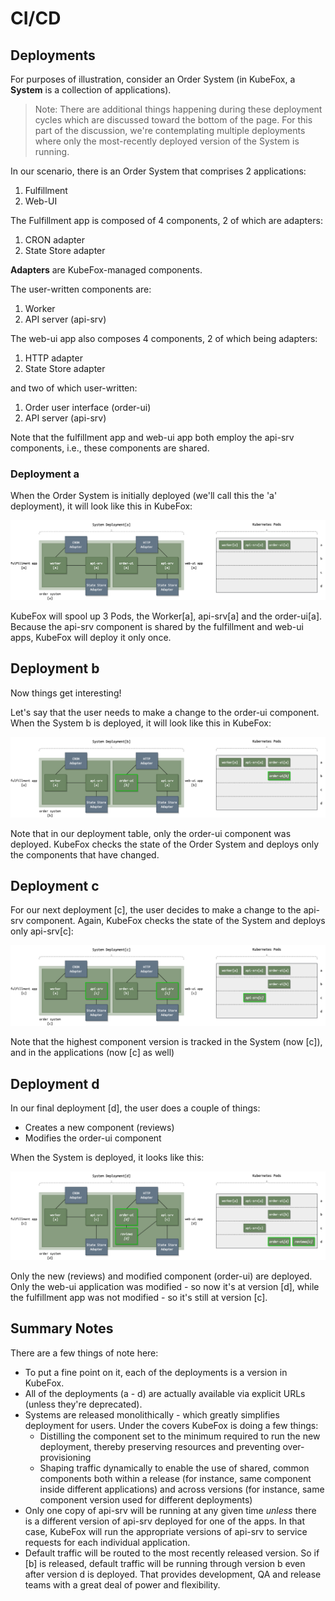 # CI/CD

## Deployments

For purposes of illustration, consider an Order System (in KubeFox, a **System**
is a collection of applications).

> Note: There are additional things happening during these deployment cycles
which are discussed toward the bottom of the page. For this part of the
discussion, we're contemplating multiple deployments where only the
most-recently deployed version of the System is running.

In our scenario, there is an Order System that comprises 2 applications:

1. Fulfillment
2. Web-UI

The Fulfillment app is composed of 4 components, 2 of which are adapters:

1. CRON adapter
2. State Store adapter

**Adapters** are KubeFox-managed components.

The user-written components are:

1. Worker
2. API server (api-srv)

The web-ui app also composes 4 components, 2 of which being adapters:

1. HTTP adapter
2. State Store adapter

and two of which user-written:

1. Order user interface (order-ui)
2. API server (api-srv)

Note that the fulfillment app and web-ui app both employ the api-srv components,
i.e., these components are shared.

### Deployment a

When the Order System is initially deployed (we'll call this the 'a'
deployment), it will look like this in KubeFox:

![diagram](diagrams/deployment_a.png)

KubeFox will spool up 3 Pods, the Worker[a], api-srv[a] and the order-ui[a].
Because the api-srv component is shared by the fulfillment and web-ui apps,
KubeFox will deploy it only once.

## Deployment b

Now things get interesting!

Let's say that the user needs to make a change to the order-ui component. When
the System b is deployed, it will look like this in KubeFox:

![diagram](diagrams/deployment_b.png)

Note that in our deployment table, only the order-ui component was deployed.
KubeFox checks the state of the Order System and deploys only the components
that have changed.

## Deployment c

For our next deployment [c], the user decides to make a change to the api-srv
component. Again, KubeFox checks the state of the System and deploys only
api-srv[c]:

![diagram](diagrams/deployment_c.png)

Note that the highest component version is tracked in the System (now [c]), and
in the applications (now [c] as well)

## Deployment d

In our final deployment [d], the user does a couple of things:

- Creates a new component (reviews)
- Modifies the order-ui component

When the System is deployed, it looks like this:

![diagram](diagrams/deployment_d.png)

Only the new (reviews) and modified component (order-ui) are deployed. Only the
web-ui application was modified - so now it's at version [d], while the
fulfillment app was not modified - so it's still at version [c].

## Summary Notes

There are a few things of note here:

- To put a fine point on it, each of the deployments is a version in KubeFox.
- All of the deployments (a - d) are actually available via explicit URLs
  (unless they're deprecated).
- Systems are released monolithically - which greatly simplifies deployment for
  users. Under the covers KubeFox is doing a few things:
  - Distilling the component set to the minimum required to run the new
    deployment, thereby preserving resources and preventing over-provisioning
  - Shaping traffic dynamically to enable the use of shared, common components
    both within a release (for instance, same component inside different
    applications) and across versions (for instance, same component version used
    for different deployments)
- Only one copy of api-srv will be running at any given time _unless_ there is a
  different version of api-srv deployed for one of the apps. In that case,
  KubeFox will run the appropriate versions of api-srv to service requests for
  each individual application.
- Default traffic will be routed to the most recently released version. So if
  [b] is released, default traffic will be running through version b even after
  version d is deployed. That provides development, QA and release teams with a
  great deal of power and flexibility.
